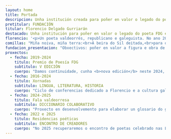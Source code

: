```yaml
---
layout: home
title: Portada
descripcion: Unha institución creada para poñer en valor o legado do poeta FDG e mais dinamizar a lingua e a cultura de Valdeorras.
pretitular: FUNDACIÓN
titular: Florencio Delgado Gurriarán
destacado: Unha institución para poñer en valor o legado do poeta FDG e dinamizar a lingua e a cultura de Valdeorras.
florencio: '<p>Un poeta valdeorrés, republicano e galeguista. No ano 2022, a Real Academia Galega recoñéceo dedicándolle o <a href="https://academia.gal/letras-galegas/2022/florencio-delgado-gurriaran">Día das Letras Galegas</a> colocando a Florencio e Valdeorras no lugar que lle corresponde no relato cultural do País.</p>'
comillas: "Miña noiva, miña terra:<br>Á beira do Sil deitada,<br>para ollar a túa beleza<br>do mesmo xeito que a Venus do<br>espello, nel se contempla."
fundacion_presentacion: "Obxectivos: poñer en valor a figura e obra de Florencio, aproveitando a súa proxección para dinamizar a cultura e lingua en Valdeorras. Idioma, historia, territorio, natureza, gastronomía e creación artística."
proxectos:
  - fecha: 2019-2024
    titulo: Premio de Poesía FDG
    subtitulo: V EDICIÓN
    cuerpo: "Damos continuidade, cunha <b>nova edición</b> neste 2024, ao Premio de Poesía Florencio Delgado Gurriarán que se ven celebrando dende 2019."
  - fecha: 2016-2024
    titulo: Xornadas
    subtitulo: LINGUA, LITERATURA, HISTORIA
    cuerpo: "Ciclo de conferencias dedicado a Florencio e a cultura galega das que tamén recollemos o testigo e que terán continuidade a partires deste 2024."
  - fecha: 2024-2025
    titulo: Fala valdeorresa
    subtitulo: DICCIONARIO COLABORATIVO
    cuerpo: "Proxecto en desenvolvemento para elaborar un glosario do galego de Valdeorras coa axuda de expertos e a participación de centros educativos e veciñanza."
  - fecha: 2022 e 2025
    titulo: Residencias poéticas
    subtitulo: ENCONTRO DE CREADORES
    cuerpo: "No 2025 recuperaremos o encontro de poetas celebrado nas Letras Galegas de 2022 convertendo a Valdeorras na capital lírica galega."
---
```

